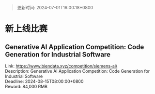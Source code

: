 > 更新时间: 2024-07-01T16:00:18+0800 

# 新上线比赛


## Generative AI Application Competition: Code Generation for Industrial Software
Link: https://www.biendata.xyz/competition/siemens-ai/  
Description: Generative AI Application Competition: Code Generation for Industrial Software  
Deadline: 2024-08-15T08:00:00+0800  
Reward: 84,000 RMB  

